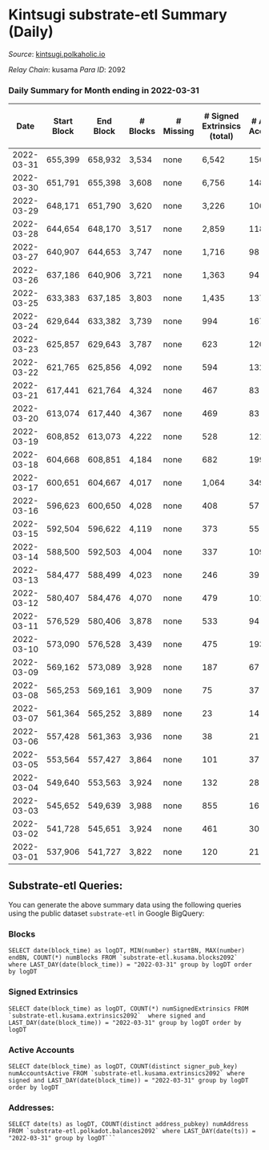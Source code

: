 # Kintsugi substrate-etl Summary (Daily)

_Source_: [kintsugi.polkaholic.io](https://kintsugi.polkaholic.io)

*Relay Chain*: kusama
*Para ID*: 2092



### Daily Summary for Month ending in 2022-03-31


| Date | Start Block | End Block | # Blocks | # Missing | # Signed Extrinsics (total) | # Active Accounts | # Addresses with Balances | # Events | # Transfers | # XCM Transfers In | # XCM Transfers Out |
| ---- | ----------- | --------- | -------- | --------- | --------------------------- | ----------------- | ------------------------- | -------- | ----------- | ------------------ | ------------------- |
| 2022-03-31 | 655,399 | 658,932 | 3,534 | none  | 6,542 | 156 | 7,402 | 32,426 | 67 ($168,863.31) | 19 ($17,592.55) | 42 ($33,838.45) |
| 2022-03-30 | 651,791 | 655,398 | 3,608 | none  | 6,756 | 148 | 7,383 | 33,179 | 40 ($92,727.18) | 31 ($410,065.89) | 28 ($12,962.18) |
| 2022-03-29 | 648,171 | 651,790 | 3,620 | none  | 3,226 | 106 | 7,360 | 30,105 | 135 ($84,101.63) | 14 ($184,007.94) | 19 ($7,756.50) |
| 2022-03-28 | 644,654 | 648,170 | 3,517 | none  | 2,859 | 118 | 7,258 | 28,407 | 59 ($77,035.60) | 17 ($66,960.19) | 16 ($9,382.69) |
| 2022-03-27 | 640,907 | 644,653 | 3,747 | none  | 1,716 | 98 | 7,232 | 28,784 | 42 ($57,303.84) | 18 ($71,496.57) | 29 ($33,998.94) |
| 2022-03-26 | 637,186 | 640,906 | 3,721 | none  | 1,363 | 94 | 7,222 | 28,146 | 35 ($20,366.26) | 14 ($39,146.71) | 8 ($5,272.39) |
| 2022-03-25 | 633,383 | 637,185 | 3,803 | none  | 1,435 | 137 | 7,212 | 29,221 | 56 ($240,926.29) | 25 ($24,231.33) | 21 ($10,177.08) |
| 2022-03-24 | 629,644 | 633,382 | 3,739 | none  | 994 | 167 | 7,188 | 28,286 | 67 ($16,770,719.75) | 14 ($12,988.45) | 14 ($4,608.96) |
| 2022-03-23 | 625,857 | 629,643 | 3,787 | none  | 623 | 120 | 7,158 | 27,846 | 53 ($27,993.69) | 8 ($54,148.13) | 25 ($18,415.28) |
| 2022-03-22 | 621,765 | 625,856 | 4,092 | none  | 594 | 132 | 7,139 | 30,296 | 80 ($88,150.42) | 12 ($5,182.05) | 66 ($59,730.50) |
| 2022-03-21 | 617,441 | 621,764 | 4,324 | none  | 467 | 83 | 7,095 | 31,336 | 33 ($61,909.44) |   | 8 ($5,900.07) |
| 2022-03-20 | 613,074 | 617,440 | 4,367 | none  | 469 | 83 | 7,089 | 31,665 | 35 ($35,751.59) |   | 8 ($9,553.66) |
| 2022-03-19 | 608,852 | 613,073 | 4,222 | none  | 528 | 121 | 7,080 | 30,842 | 44 ($22,487.32) |   | 5 ($3,790.35) |
| 2022-03-18 | 604,668 | 608,851 | 4,184 | none  | 682 | 199 | 7,067 | 31,340 | 128 ($49,654.21) | 1 ($1.19) | 4 ($5,795.62) |
| 2022-03-17 | 600,651 | 604,667 | 4,017 | none  | 1,064 | 349 | 7,004 | 31,498 | 199 ($79,808.49) | 2 ($1,242.76) | 7 ($14,725.02) |
| 2022-03-16 | 596,623 | 600,650 | 4,028 | none  | 408 | 57 | 6,914 | 29,121 | 34 ($1,368,670.05) | 2 ($75.16) | 15 ($2,935.31) |
| 2022-03-15 | 592,504 | 596,622 | 4,119 | none  | 373 | 55 | 6,906 | 29,136 | 21 ($23,286.20) |   | 22 ($56,325.04) |
| 2022-03-14 | 588,500 | 592,503 | 4,004 | none  | 337 | 109 | 6,898 | 25,104 | 58 ($23,812.91) | 2 ($0.06) | 26 ($19,930.83) |
| 2022-03-13 | 584,477 | 588,499 | 4,023 | none  | 246 | 39 | 6,860 | 25,775 | 21 ($11,076.11) |   | 4 ($5,397.37) |
| 2022-03-12 | 580,407 | 584,476 | 4,070 | none  | 479 | 101 | 6,851 | 29,699 | 29 ($16,408.04) |   | 14 ($8,835.91) |
| 2022-03-11 | 576,529 | 580,406 | 3,878 | none  | 533 | 94 | 6,842 | 29,247 | 90 ($40,743.54) |   | 15 ($13,046.66) |
| 2022-03-10 | 573,090 | 576,528 | 3,439 | none  | 475 | 193 | 6,806 | 22,510 | 78 ($36,654.09) | 5 ($21.75) | 25 ($15,453.20) |
| 2022-03-09 | 569,162 | 573,089 | 3,928 | none  | 187 | 67 | 6,782 | 24,054 | 34 ($20,195.05) |   | 43 ($92,392.57) |
| 2022-03-08 | 565,253 | 569,161 | 3,909 | none  | 75 | 37 | 6,766 | 23,647 | 37 ($259,321.54) | 1 ($0.02) | 11 ($67,642.59) |
| 2022-03-07 | 561,364 | 565,252 | 3,889 | none  | 23 | 14 | 6,752 | 23,552 | 38 ($1,804.86) |   |   |
| 2022-03-06 | 557,428 | 561,363 | 3,936 | none  | 38 | 21 | 6,720 | 23,689 | 11 ($2,586.37) |   | 1 ($11.47) |
| 2022-03-05 | 553,564 | 557,427 | 3,864 | none  | 101 | 37 | 6,717 | 23,400 | 52 ($40,624.23) |   | 8 ($945.63) |
| 2022-03-04 | 549,640 | 553,563 | 3,924 | none  | 132 | 28 | 6,708 | 25,774 | 19 ($2,844.47) |   | 9 ($1,065.85) |
| 2022-03-03 | 545,652 | 549,639 | 3,988 | none  | 855 | 16 | 6,698 | 26,735 | 12 ($9,252.17) |   | 1 ($1.12) |
| 2022-03-02 | 541,728 | 545,651 | 3,924 | none  | 461 | 30 | 6,692 | 28,055 | 24 ($9,749.85) |   | 10 ($19.62) |
| 2022-03-01 | 537,906 | 541,727 | 3,822 | none  | 120 | 21 | 6,684 | 20,845 | 47 ($68,648.13) |   | 11 ($141.46) |

## Substrate-etl Queries:
You can generate the above summary data using the following queries using the public dataset `substrate-etl` in Google BigQuery:


### Blocks
```
SELECT date(block_time) as logDT, MIN(number) startBN, MAX(number) endBN, COUNT(*) numBlocks FROM `substrate-etl.kusama.blocks2092`  where LAST_DAY(date(block_time)) = "2022-03-31" group by logDT order by logDT
```


### Signed Extrinsics
```
SELECT date(block_time) as logDT, COUNT(*) numSignedExtrinsics FROM `substrate-etl.kusama.extrinsics2092`  where signed and LAST_DAY(date(block_time)) = "2022-03-31" group by logDT order by logDT
```


### Active Accounts
```
SELECT date(block_time) as logDT, COUNT(distinct signer_pub_key) numAccountsActive FROM `substrate-etl.kusama.extrinsics2092` where signed and LAST_DAY(date(block_time)) = "2022-03-31" group by logDT order by logDT
```


### Addresses:
```
SELECT date(ts) as logDT, COUNT(distinct address_pubkey) numAddress FROM `substrate-etl.polkadot.balances2092` where LAST_DAY(date(ts)) = "2022-03-31" group by logDT```


